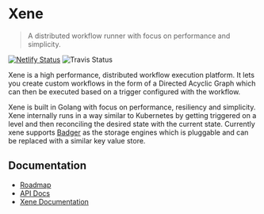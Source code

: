 # Xene

> A distributed workflow runner with focus on performance and simplicity.

[![Netlify Status](https://api.netlify.com/api/v1/badges/f3adc406-ad04-4059-ad21-6a54f4be6771/deploy-status)](https://app.netlify.com/sites/sad-thompson-bcaa9a/deploys) ![Travis Status](https://travis-ci.com/fristonio/xene.svg?token=xvk2YsyqhEExfPszH3rV&branch=master)


Xene is a high performance, distributed workflow execution platform. It lets you create custom workflows in the form of a Directed Acyclic Graph which can then be executed based on a trigger configured with the workflow.

Xene is built in Golang with focus on performance, resiliency and simplicity. Xene internally runs in a way similar to Kubernetes by getting triggered on a level and then reconciling the desired state with the current state. Currently xene supports [Badger](https://github.com/dgraph-io/badger) as the storage engines which is pluggable and can be replaced with a similar key value store.

## Documentation

- [Roadmap](/ROADMAP)
- [API Docs](https://xene-api-docs.netlify.app/apidocs.html)
- [Xene Documentation](https://xene-api-docs.netlify.app/)
